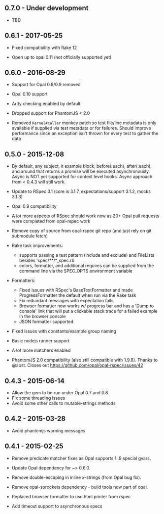 ## 0.7.0 - Under development

- TBD


## 0.6.1 - 2017-05-25

- Fixed compatibility with Rake 12

- Open up to opal 0.11 (not officially supported yet)


## 0.6.0 - 2016-08-29

- Support for Opal 0.8/0.9 removed

- Opal 0.10 support

- Arity checking enabled by default

- Dropped support for PhantomJS < 2.0

- Removed `Kernel#caller` monkey patch so test file/line metadata is only available if supplied via test metadata or for failures. Should improve performance since an exception isn't thrown for every test to gather the data


## 0.5.0 - 2015-12-08

- By default, any subject, it example block, before(:each), after(:each), and around that returns a promise will be executed asynchronously. Async is NOT yet supported for context level hooks. Async approach from < 0.4.3 will still work.

- Update to RSpec 3.1 (core is 3.1.7, expectations/support 3.1.2, mocks 3.1.3)

- Opal 0.9 compatibility

- A lot more aspects of RSpec should work now as 20+ Opal pull requests were completed from opal-rspec work

- Remove copy of source from opal-rspec git repo (and just rely on git submodule fetch)

- Rake task improvements:
  - supports passing a test pattern (include and exclude) and FileLists besides 'spec/**/*_spec.rb
  - colors, formatter, and additional requires can be supplied from the command line via the SPEC_OPTS environment variable

- Formatters:
  - Fixed issues with RSpec's BaseTextFormatter and made ProgressFormatter the default when run via the Rake task
  - Fix redundant messages with expectation fails
  - Browser formatter now works w/ progress bar and has a 'Dump to console' link that will put a clickable stack trace for a failed example in the browser console
  - JSON formatter supported

- Fixed issues with constants/example group naming

- Basic nodejs runner support

- A lot more matchers enabled

*  PhantomJS 2.0 compatibility (also still compatible with 1.9.8). Thanks to @aost. Closes out https://github.com/opal/opal-rspec/issues/42


## 0.4.3 - 2015-06-14

- Allow the gem to be run under Opal 0.7 and 0.8
- Fix some threading issues
- Avoid some other calls to mutable-strings methods


## 0.4.2 - 2015-03-28

- Avoid phantomjs warning messages


## 0.4.1 - 2015-02-25

- Remove predicate matcher fixes as Opal supports $1..$9 special gvars.

- Update Opal dependency for ~> 0.6.0.

- Remove double-escaping in inline x-strings (from Opal bug fix).

- Remove opal-sprockets dependency - build tools now part of opal.

- Replaced browser formatter to use html printer from rspec

- Add timeout support to asynchronous specs
